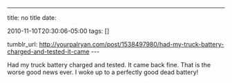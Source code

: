 ---
title: no title
date:

 2010-11-10T20:30:06-05:00 
tags:  []

tumblr_url:
http://yourpalryan.com/post/1538497980/had-my-truck-battery-charged-and-tested-it-came
\-\--

Had my truck battery charged and tested. It came back fine. That is the
worse good news ever. I woke up to a perfectly good dead battery!
